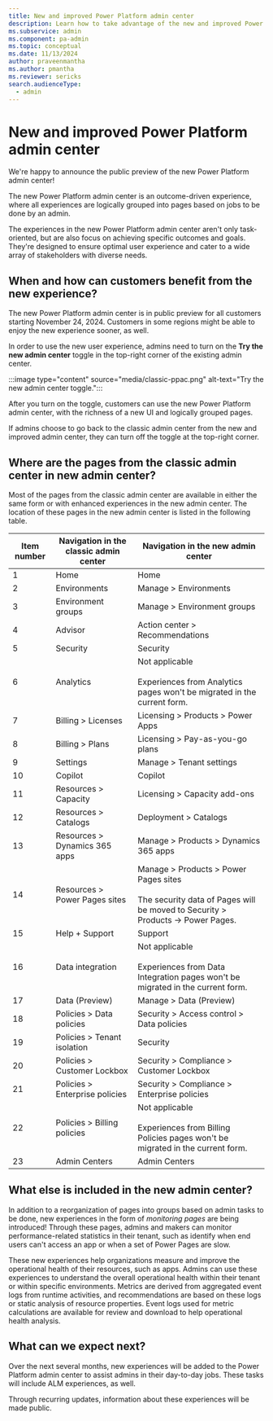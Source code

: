 ```yaml
---
title: New and improved Power Platform admin center
description: Learn how to take advantage of the new and improved Power Platform admin center to achieve specific outcomes and goals.
ms.subservice: admin
ms.component: pa-admin
ms.topic: conceptual
ms.date: 11/13/2024
author: praveenmantha
ms.author: pmantha
ms.reviewer: sericks
search.audienceType: 
  - admin
---
```


# New and improved Power Platform admin center
                                                  
We're happy to announce the public preview of the new Power Platform admin center! 

The new Power Platform admin center is an outcome-driven experience, where all experiences are logically grouped into pages based on jobs to be done by an admin.

The experiences in the new Power Platform admin center aren't only task-oriented, but are also focus on achieving specific outcomes and goals. They're designed to ensure optimal user experience and cater to a wide array of stakeholders with diverse needs. 

## When and how can customers benefit from the new experience?

The new Power Platform admin center is in public preview for all customers starting November 24, 2024. Customers in some regions might be able to enjoy the new experience sooner, as well.  

In order to use the new user experience, admins need to turn on the **Try the new admin center** toggle in the top-right corner of the existing admin center. 

:::image type="content" source="media/classic-ppac.png" alt-text="Try the new admin center toggle.":::

After you turn on the toggle, customers can use the new Power Platform admin center, with the richness of a new UI and logically grouped pages. 

If admins choose to go back to the classic admin center from the new and improved admin center, they can turn off the toggle at the top-right corner. 

## Where are the pages from the classic admin center in new admin center?  

Most of the pages from the classic admin center are available in either the same form or with enhanced experiences in the new admin center. The location of these pages in the new admin center is listed in the following table. 

| Item number | Navigation in the classic admin center | Navigation in the new admin center |
|-------------|----------------------------------------|------------------------------------|
| 1 | Home | Home|
|2| Environments| Manage > Environments|
|3| Environment groups | Manage > Environment groups|
| 4| Advisor | Action center > Recommendations |
| 5| Security| Security |
|6| Analytics | Not applicable<br><br>Experiences from Analytics pages won't be migrated in the current form. |
|7| Billing > Licenses | Licensing > Products > Power Apps |
|8| Billing > Plans | Licensing > Pay-as-you-go plans |
|9| Settings | Manage > Tenant settings |
|10| Copilot | Copilot |
|11| Resources > Capacity | Licensing > Capacity add-ons |
|12| Resources > Catalogs | Deployment > Catalogs |
| 13| Resources > Dynamics 365 apps | Manage > Products > Dynamics 365 apps |
| 14| Resources > Power Pages sites | Manage > Products > Power Pages sites<br><br>The security data of Pages will be moved to Security > Products -> Power Pages.  |
|15| Help + Support | Support |
|16| Data integration | Not applicable<br><br>Experiences from Data Integration pages won't be migrated in the current form. |
|17| Data (Preview) | Manage > Data (Preview) |
|18| Policies > Data policies | Security > Access control > Data policies |
|19| Policies > Tenant isolation | Security | Access control | Tenant isolation |
|20| Policies > Customer Lockbox | Security > Compliance > Customer Lockbox |
|21| Policies > Enterprise policies | Security > Compliance > Enterprise policies |
|22| Policies > Billing policies | Not applicable<br><br>Experiences from Billing Policies pages won't be migrated in the current form. |
| 23| Admin Centers | Admin Centers|

## What else is included in the new admin center? 

In addition to a reorganization of pages into groups based on admin tasks to be done, new experiences in the form of _monitoring pages_ are being introduced! Through these pages, admins and makers can monitor performance-related statistics in their tenant, such as identify when end users can't access an app or when a set of Power Pages are slow.  

These new experiences help organizations measure and improve the operational health of their resources, such as apps. Admins can use these experiences to understand the overall operational health within their tenant or within specific environments. Metrics are derived from aggregated event logs from runtime activities, and recommendations are based on these logs or static analysis of resource properties. Event logs used for metric calculations are available for review and download to help operational health analysis. 

## What can we expect next? 

Over the next several months, new experiences will be added to the Power Platform admin center to assist admins in their day-to-day jobs. These tasks will include ALM experiences, as well. 

Through recurring updates, information about these experiences will be made public. 

